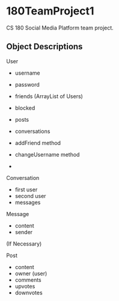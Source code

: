 # 180TeamProject1

CS 180 Social Media Platform team project.

## Object Descriptions

User
- username
- password
- friends (ArrayList of Users)
- blocked
- posts
- conversations

- addFriend method
- changeUsername method
- 

Conversation
- first user
- second user
- messages

Message
- content
- sender

(If Necessary)

Post
- content
- owner (user)
- comments
- upvotes
- downvotes
